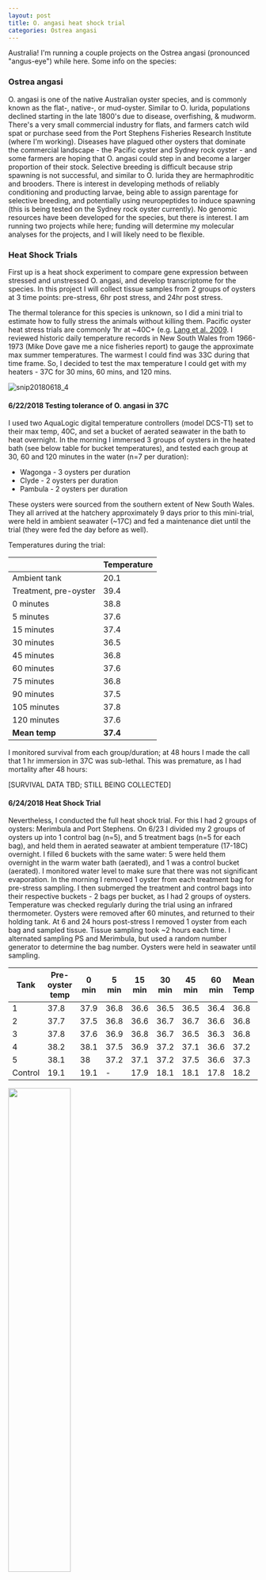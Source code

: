 ```yaml
---
layout: post 
title: O. angasi heat shock trial 
categories: Ostrea angasi 
---
```


Australia!  I'm running a couple projects on the Ostrea angasi (pronounced "angus-eye") while here. Some info on the species: 

### Ostrea angasi 

O. angasi is one of the native Australian oyster species, and is commonly known as the flat-, native-, or mud-oyster. Similar to O. lurida, populations declined starting in the late 1800's due to disease, overfishing, & mudworm. There's a very small commercial industry for flats, and farmers catch wild spat or purchase seed from the Port Stephens Fisheries Research Institute (where I'm working).  Diseases have plagued other oysters that dominate the commercial landscape - the Pacific oyster and Sydney rock oyster - and some farmers are hoping that O. angasi could step in and become a larger proportion of their stock. Selective breeding is difficult because strip spawning is not successful, and similar to O. lurida they are hermaphroditic and brooders.  There is interest in developing methods of reliably conditioning and producting larvae, being able to assign parentage for selective breeding, and potentially using neuropeptides to induce spawning (this is being tested on the Sydney rock oyster currently).  No genomic resources have been developed for the species, but there is interest.  I am running two projects while here; funding will determine my molecular analyses for the projects, and I will likely need to be flexible. 
   
### Heat Shock Trials 

First up is a heat shock experiment to compare gene expression between stressed and unstressed O. angasi, and develop transcriptome for the species. In this project I will collect tissue samples from 2 groups of oysters at 3 time points: pre-stress, 6hr post stress, and 24hr post stress. 

The thermal tolerance for this species is unknown, so I did a mini trial to estimate how to fully stress the animals without killing them.  Pacific oyster heat stress trials are commonly 1hr at ~40C+ (e.g. [Lang et al. 2009](https://link.springer.com/article/10.1007/s10126-009-9181-6). I reviewed historic daily temperature records in New South Wales from 1966-1973 (Mike Dove gave me a nice fisheries report) to gauge the approximate max summer temperatures. The warmest I could find was 33C during that time frame.  So, I decided to test the max temperature I could get with my heaters - 37C for 30 mins, 60 mins, and 120 mins. 

![snip20180618_4](https://user-images.githubusercontent.com/17264765/41973683-0a7c7492-7a59-11e8-9d84-b1a7187fa4fd.png)

#### 6/22/2018 Testing tolerance of O. angasi in 37C

I used two AquaLogic digital temperature controllers (model DCS-T1) set to their max temp, 40C, and set a bucket of aerated seawater in the bath to heat overnight. In the morning I immersed 3 groups of oysters in the heated bath (see below table for bucket temperatures), and tested each group at 30, 60 and 120 minutes in the water (n=7 per duration): 
  * Wagonga - 3 oysters per duration  
  * Clyde - 2 oysters per duration  
  * Pambula - 2 oysters per duration  
  
These oysters were sourced from the southern extent of New South Wales. They all arrived at the hatchery approximately 9 days prior to this mini-trial, were held in ambient seawater (~17C) and fed a maintenance diet until the trial (they were fed the day before as well). 

Temperatures during the trial: 

  | Temperature
-- | --
Ambient tank | 20.1
Treatment, pre-oyster | 39.4
0 minutes | 38.8
5 minutes | 37.6
15 minutes | 37.4
30 minutes | 36.5
45 minutes | 36.8
60 minutes | 37.6
75 minutes | 36.8
90 minutes | 37.5
105 minutes | 37.8
120 minutes | 37.6
**Mean temp** | **37.4**

I monitored survival from each group/duration; at 48 hours I made the call that 1 hr immersion in 37C was sub-lethal. This was premature, as I had mortality after 48 hours: 

[SURVIVAL DATA TBD; STILL BEING COLLECTED]

#### 6/24/2018 Heat Shock Trial 

Nevertheless, I conducted the full heat shock trial. For this I had 2 groups of oysters: Merimbula and Port Stephens. On 6/23 I divided my 2 groups of oysters up into 1 control bag (n=5), and 5 treatment bags (n=5 for each bag), and held them in aerated seawater at ambient temperature (17-18C) overnight. I filled 6 buckets with the same water: 5 were held them overnight in the warm water bath (aerated), and 1 was a control bucket (aerated). I monitored water level to make sure that there was not significant evaporation. In the morning I removed 1 oyster from each treatment bag for pre-stress sampling.  I then submerged the treatment and control bags into their respective buckets - 2 bags per bucket, as I had 2 groups of oysters.  Temperature was checked regularly during the trial using an infrared thermometer. Oysters were removed after 60 minutes, and returned to their holding tank. At 6 and 24 hours post-stress I removed 1 oyster from each bag and sampled tissue. Tissue sampling took ~2 hours each time. I alternated sampling PS and Merimbula, but used a random number generator to determine the bag number. Oysters were held in seawater until sampling.

Tank | Pre-oyster temp | 0 min | 5 min | 15 min | 30 min | 45 min | 60 min | Mean Temp
-- | -- | -- | -- | -- | -- | -- | -- | --
1 | 37.8 | 37.9 | 36.8 | 36.6 | 36.5 | 36.5 | 36.4 | 36.8
2 | 37.7 | 37.5 | 36.8 | 36.6 | 36.7 | 36.7 | 36.6 | 36.8
3 | 37.8 | 37.6 | 36.9 | 36.8 | 36.7 | 36.5 | 36.3 | 36.8
4 | 38.2 | 38.1 | 37.5 | 36.9 | 37.2 | 37.1 | 36.6 | 37.2
5 | 38.1 | 38 | 37.2 | 37.1 | 37.2 | 37.5 | 36.6 | 37.3
Control | 19.1 | 19.1 | - | 17.9 | 18.1 | 18.1 | 17.8 | 18.2

<img src="https://user-images.githubusercontent.com/17264765/41974840-6a954ffe-7a5c-11e8-99fb-5f8deeb4fd46.JPG" width="50%">

#### Sampling method 
For each oyster I collected duplicate gill and gonad samples in 1.7mL tubes, and gonad in cassettes fixed in neutral buffered formalin (10%) for histology. The replicate gill & gonad samples were collected for transport purposes- I froze one rep in ethanol/dry ice bath, then into the -80, and the other into RNAlater, then into the -80 after ~24hrs. For each oyster I collected the following metrics: length (max length from hinge), whole weight (after drying with paper towels), shell weight, tissue wet weight (after pressing gently with paper towels to remove excess water).  I shucked the oyster carefully, then pulled back the mantle and first gill to expose the second gill. I used dissecting scissors to cut the second gill along its length, then bisected for the 2 replicate samples. For the gonad, I sampled along the longitudinal axis posterior to the gut, avoiding any gut/digestive system contents (or cutting it out when possible), and bisected for the replicate samples. From the same area in the gonad I cut a small tissue sample (~0.2g) and placed into cassettes (5 tissues / cassette, from 5 diff. oysters).  I pre-weighted my sample vials, so if needed I can estimate tissue mass. 

<img src="https://user-images.githubusercontent.com/17264765/41973684-0ad74e3a-7a59-11e8-88a3-7d50e82cee9f.JPG" width="60%">

#### Ostrea angasi gape when they are stressed, which can happen during transport (making them a more difficult product to ship)

<img src="https://user-images.githubusercontent.com/17264765/41974776-3650ba4e-7a5c-11e8-961e-ca5a48551697.JPG" width="60%">

[video of sampling oyster here soon]

#### Some of the oyster gills were blue! 
<img src="https://user-images.githubusercontent.com/17264765/41973001-fd7fd8ee-7a56-11e8-845e-bc4b684ffce3.JPG" width="80%">

#### Survival
I monitored 10 oysters per group for survival (2 per treatment bucket), and 5 oysters per group from the control bucket.  When I conducted the heat shock I expected survival to be good, as indicated by my test trial at 48 hours. This, however, was not the case!  Oysters began dying at around 48 hours post shock, and continued to die over the next couple days.  When I sampled oysters, they were all closed (no gaping), which is an indication that they were all still alive.  Two oysters had gills curled in towards their adductor muscle, which I found to be the case in subsequent morts.  Because this treatment proved to be lethal, it will change how I can analyze expression in gill and/or gonad tissue.  

SURVIVAL DATA TBD - till collecting 

#### Sampling morts 
I had an interesting chat with Jake Minich (Scripps PhD student studying microbiome) about this project.  He suggested that comparing the bacteria assemblanges in oysters that die to unstressed and thermally stressed oysters would be interesting - it could provide insight into the mechanism by which oysters succumb to death, and which bacteria fluorish as an oyster is dying.  So, not wanting to waste some specimens I sampled my morts in the same way that I sampled the live oysters (except no replicate tissues).  Most of the oysters were in decent shape (just recently dead, or moribund), so the gonad tissues were also fixed for histology (adding to my conditioning experiment numbers).  I'm keen to follow up with Jake on processing samples for microbes, if not for this experiment, perhaps for my 2018 Oly project! More to come on that... 
